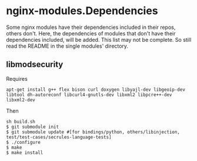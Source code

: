 # nginx-modules.Dependencies
Some nginx modules have their dependencies included in their repos, others don't.
Here, the dependencies of modules that don't have their dependencies included, will be added.
This list may not be complete. So still read the README in the single modules' directory.

## libmodsecurity

Requires
```
apt-get install g++ flex bison curl doxygen libyajl-dev libgeoip-dev libtool dh-autoreconf libcurl4-gnutls-dev libxml2 libpcre++-dev libxml2-dev
```

Then
```
sh build.sh
$ git submodule init
$ git submodule update #[for bindings/python, others/libinjection, test/test-cases/secrules-language-tests]
$ ./configure
$ make
$ make install
```